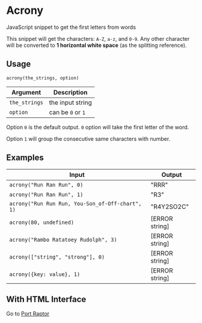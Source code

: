 # Acrony
JavaScript snippet to get the first letters from words

This snippet will get the characters: `A-Z`, `a-z`, and `0-9`. Any other character will be converted to **1 horizontal white space** (as the splitting reference).

## Usage
```
acrony(the_strings, option)
```
| Argument | Description          |
| ------------- | ----------- |
| `the_strings`      | the input string |
| `option`     | can be `0` or `1`   |

Option `0` is the default output. `0` option will take the first letter of the word.

Option `1` will group the consecutive same characters with number.

## Examples
| Input | Output          |
| ------------- | ----------- |
| `acrony("Run Ran Run", 0)`      | "RRR" |
| `acrony("Run Ran Run", 1)`      | "R3" |
| `acrony("Run Run Run, You-Son_of-Off-chart", 1)`      | "R4Y2SO2C" |
| `acrony(80, undefined)`      | [ERROR string] |
| `acrony("Rambo Ratatoey Rudolph", 3)`   | [ERROR string] |
| `acrony(["string", "strong"], 0)`   | [ERROR string] |
| `acrony({key: value}, 1)`   | [ERROR string] |

## With HTML Interface
Go to <a href="http://portraptor.johanpaul.net/2015/12/initialismacronymer.html" target="_blank" title="new window">Port Raptor</a>

